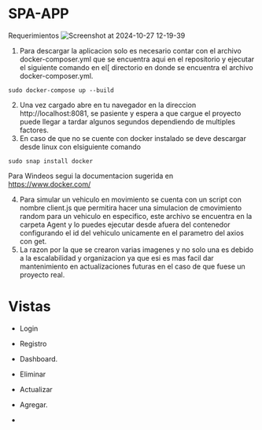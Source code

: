# SPA-APP

Requerimientos
![Screenshot at 2024-10-27 12-19-39](https://github.com/user-attachments/assets/7448c3d5-4048-4377-84a6-6d862d86ae06)




1. Para descargar la aplicacion solo es necesario contar con el archivo docker-composer.yml que se encuentra aqui en el repositorio y ejecutar el siguiente comando en el[ directorio en donde se encuentra el archivo docker-composer.yml.
```
sudo docker-compose up --build 
```
2. Una vez cargado abre en tu navegador en la direccion http://localhost:8081, se pasiente y espera a que cargue el proyecto puede llegar a tardar algunos segundos dependiendo de multiples factores.
3. En caso de que no se cuente con docker instalado se deve descargar desde linux con elsiguiente comando
```
sudo snap install docker
```
Para Windeos segui la documentacion sugerida en https://www.docker.com/

4. Para simular un vehiculo en movimiento se cuenta con un script con nombre client.js que permitira hacer una simulacion de cmovimiento random para un vehiculo en especifico, este archivo se encuentra en la carpeta Agent y lo puedes ejecutar desde afuera del contenedor configurando el id del vehiculo unicamente en el parametro del axios con get.
5. La razon por la que se crearon varias imagenes y no solo una es debido a la escalabilidad y organizacion ya que esi es mas facil dar mantenimiento en actualizaciones futuras en el caso de que fuese un proyecto real.

# Vistas
* Login

* Registro

* Dashboard.

* Eliminar

* Actualizar

* Agregar.

* 

